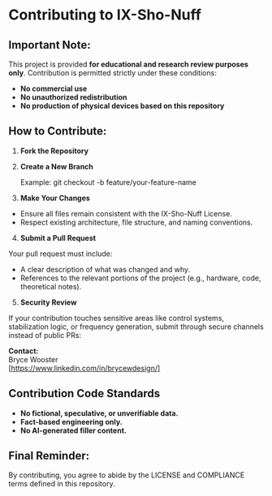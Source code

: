# Contributing to IX-Sho-Nuff

## Important Note:
This project is provided **for educational and research review purposes only**. Contribution is permitted strictly under these conditions:

- **No commercial use**
- **No unauthorized redistribution**
- **No production of physical devices based on this repository**

## How to Contribute:

1. **Fork the Repository**

2. **Create a New Branch**

   Example:
git checkout -b feature/your-feature-name

3. **Make Your Changes**

- Ensure all files remain consistent with the IX-Sho-Nuff License.
- Respect existing architecture, file structure, and naming conventions.

4. **Submit a Pull Request**

Your pull request must include:

- A clear description of what was changed and why.
- References to the relevant portions of the project (e.g., hardware, code, theoretical notes).

5. **Security Review**

If your contribution touches sensitive areas like control systems, stabilization logic, or frequency generation, submit through secure channels instead of public PRs:

**Contact:**  
Bryce Wooster  
[https://www.linkedin.com/in/brycewdesign/]

## Contribution Code Standards

- **No fictional, speculative, or unverifiable data.**
- **Fact-based engineering only.**
- **No AI-generated filler content.**

## Final Reminder:

By contributing, you agree to abide by the LICENSE and COMPLIANCE terms defined in this repository.
